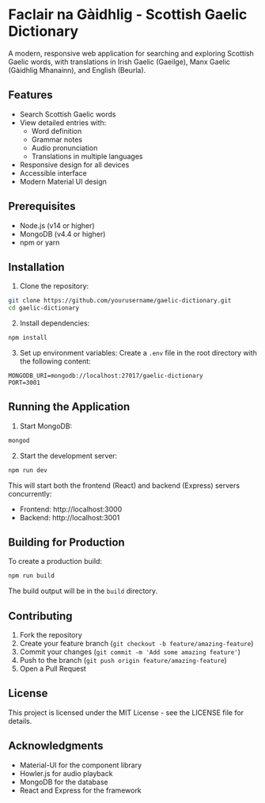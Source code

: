 # Faclair na Gàidhlig - Scottish Gaelic Dictionary

A modern, responsive web application for searching and exploring Scottish Gaelic words, with translations in Irish Gaelic (Gaeilge), Manx Gaelic (Gàidhlig Mhanainn), and English (Beurla).

## Features

- Search Scottish Gaelic words
- View detailed entries with:
  - Word definition
  - Grammar notes
  - Audio pronunciation
  - Translations in multiple languages
- Responsive design for all devices
- Accessible interface
- Modern Material UI design

## Prerequisites

- Node.js (v14 or higher)
- MongoDB (v4.4 or higher)
- npm or yarn

## Installation

1. Clone the repository:
```bash
git clone https://github.com/yourusername/gaelic-dictionary.git
cd gaelic-dictionary
```

2. Install dependencies:
```bash
npm install
```

3. Set up environment variables:
Create a `.env` file in the root directory with the following content:
```
MONGODB_URI=mongodb://localhost:27017/gaelic-dictionary
PORT=3001
```

## Running the Application

1. Start MongoDB:
```bash
mongod
```

2. Start the development server:
```bash
npm run dev
```

This will start both the frontend (React) and backend (Express) servers concurrently:
- Frontend: http://localhost:3000
- Backend: http://localhost:3001

## Building for Production

To create a production build:

```bash
npm run build
```

The build output will be in the `build` directory.

## Contributing

1. Fork the repository
2. Create your feature branch (`git checkout -b feature/amazing-feature`)
3. Commit your changes (`git commit -m 'Add some amazing feature'`)
4. Push to the branch (`git push origin feature/amazing-feature`)
5. Open a Pull Request

## License

This project is licensed under the MIT License - see the LICENSE file for details.

## Acknowledgments

- Material-UI for the component library
- Howler.js for audio playback
- MongoDB for the database
- React and Express for the framework
